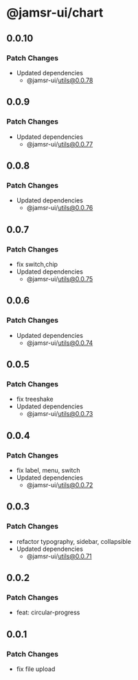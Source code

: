 # @jamsr-ui/chart

## 0.0.10

### Patch Changes

- Updated dependencies
  - @jamsr-ui/utils@0.0.78

## 0.0.9

### Patch Changes

- Updated dependencies
  - @jamsr-ui/utils@0.0.77

## 0.0.8

### Patch Changes

- Updated dependencies
  - @jamsr-ui/utils@0.0.76

## 0.0.7

### Patch Changes

- fix switch,chip
- Updated dependencies
  - @jamsr-ui/utils@0.0.75

## 0.0.6

### Patch Changes

- Updated dependencies
  - @jamsr-ui/utils@0.0.74

## 0.0.5

### Patch Changes

- fix treeshake
- Updated dependencies
  - @jamsr-ui/utils@0.0.73

## 0.0.4

### Patch Changes

- fix label, menu, switch
- Updated dependencies
  - @jamsr-ui/utils@0.0.72

## 0.0.3

### Patch Changes

- refactor typography, sidebar, collapsible
- Updated dependencies
  - @jamsr-ui/utils@0.0.71

## 0.0.2

### Patch Changes

- feat: circular-progress

## 0.0.1

### Patch Changes

- fix file upload
